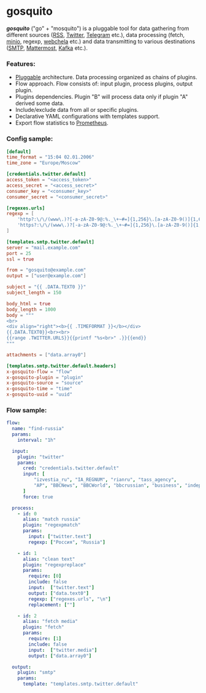 # gosquito


***gosquito*** ("go" + "mosquito") is a pluggable tool for data gathering from different sources ([RSS](https://en.wikipedia.org/wiki/RSS), [Twitter](https://twitter.com), [Telegram](https://telegram.org/) etc.), data processing (fetch, [minio](https://min.io/), regexp, [webchela](https://github.com/livelace/webchela) etc.) and data transmitting to various destinations ([SMTP](https://en.wikipedia.org/wiki/Simple_Mail_Transfer_Protocol), [Mattermost](https://mattermost.org/), [Kafka](https://kafka.apache.org/) etc.).


### Features:

* [Pluggable](https://github.com/livelace/gosquito/blob/master/docs/plugins/plugins.md) architecture. Data processing organized as chains of plugins.
* Flow approach. Flow consists of: input plugin, process plugins, output plugin.
* Plugins dependencies. Plugin "B" will process data only if plugin "A" derived some data. 
* Include/exclude data from all or specific plugins.
* Declarative YAML configurations with templates support.
* Export flow statistics to [Prometheus](https://prometheus.io/).

### Config sample:


```toml
[default]
time_format = "15:04 02.01.2006"
time_zone = "Europe/Moscow"

[credentials.twitter.default]
access_token = "<access_token>"
access_secret = "<access_secret>"
consumer_key = "<consumer_key>"
consumer_secret = "<consumer_secret>"

[regexes.urls]
regexp = [
    'http?:\/\/(www\.)?[-a-zA-Z0-9@:%._\+~#=]{1,256}\.[a-zA-Z0-9()]{1,6}\b([-a-zA-Z0-9()@:%_\+.~#?&//=]*)',
    'https?:\/\/(www\.)?[-a-zA-Z0-9@:%._\+~#=]{1,256}\.[a-zA-Z0-9()]{1,6}\b([-a-zA-Z0-9()@:%_\+.~#?&//=]*)'
]

[templates.smtp.twitter.default]
server = "mail.example.com"
port = 25
ssl = true

from = "gosquito@example.com"
output = ["user@example.com"]

subject = "{{ .DATA.TEXT0 }}"
subject_length = 150

body_html = true
body_length = 1000
body = """
<br>
<div align="right"><b>{{ .TIMEFORMAT }}</b></div>
{{.DATA.TEXT0}}<br><br>
{{range .TWITTER.URLS}}{{printf "%s<br>" .}}{{end}}
"""

attachments = ["data.array0"]

[templates.smtp.twitter.default.headers]
x-gosquito-flow = "flow"
x-gosquito-plugin = "plugin"
x-gosquito-source = "source"
x-gosquito-time = "time"
x-gosquito-uuid = "uuid"
```


### Flow sample:

```yaml
flow:
  name: "find-russia"
  params:
    interval: "1h"

  input:
    plugin: "twitter"
    params:
      cred: "credentials.twitter.default"
      input: [
          "izvestia_ru", "IA_REGNUM", "rianru", "tass_agency",
          "AP", "BBCNews", "BBCWorld", "bbcrussian", "business", "independent", "Telegraph"
      ]
      force: true

  process:
    - id: 0
      alias: "match russia"
      plugin: "regexpmatch"
      params:
        input: ["twitter.text"]
        regexp: ["Россия", "Russia"]

    - id: 1
      alias: "clean text"
      plugin: "regexpreplace"
      params:
        require: [0]
        include: false
        input:  ["twitter.text"]
        output: ["data.text0"]
        regexp: ["regexes.urls", "\n"]
        replacement: [""]

    - id: 2
      alias: "fetch media"
      plugin: "fetch"
      params:
        require: [1]
        include: false
        input:  ["twitter.media"]
        output: ["data.array0"]

  output:
    plugin: "smtp"
    params:
      template: "templates.smtp.twitter.default"
```

